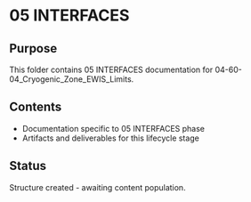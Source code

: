 # 05 INTERFACES

## Purpose
This folder contains 05 INTERFACES documentation for 04-60-04_Cryogenic_Zone_EWIS_Limits.

## Contents
- Documentation specific to 05 INTERFACES phase
- Artifacts and deliverables for this lifecycle stage

## Status
Structure created - awaiting content population.
